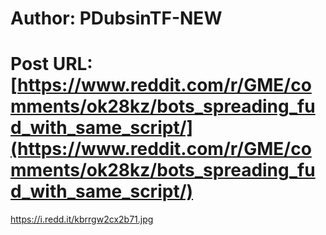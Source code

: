 # Author: PDubsinTF-NEW
# Post URL: [https://www.reddit.com/r/GME/comments/ok28kz/bots_spreading_fud_with_same_script/](https://www.reddit.com/r/GME/comments/ok28kz/bots_spreading_fud_with_same_script/)


https://i.redd.it/kbrrgw2cx2b71.jpg
